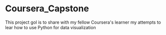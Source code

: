 # Coursera_Capstone
This project gol is to share with my fellow Coursera's learner my attempts to lear how to use Python for data visualization
